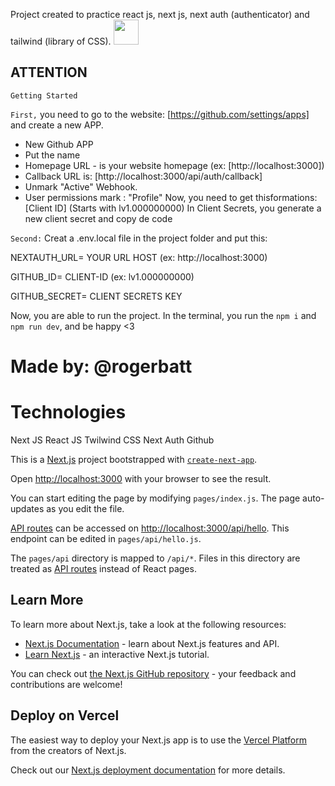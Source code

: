 Project created to practice react js, next js, next auth (authenticator) and tailwind (library of CSS).
<img src="https://media2.giphy.com/media/U907tgRcViQA2UYQhS/giphy.gif" width="40" height="40" />

## ATTENTION ##

`Getting Started`

`First,` you need to go to the website: [https://github.com/settings/apps] and create a new APP.

- New Github APP
- Put the name
- Homepage URL - is your website homepage (ex: [http://localhost:3000])
- Callback URL is: [http://localhost:3000/api/auth/callback]
- Unmark "Active" Webhook.
- User permissions mark : "Profile"
Now, you need to get thisformations:
[Client ID] (Starts with lv1.000000000)
In Client Secrets, you generate a new client secret and copy de code

`Second:`
Creat a .env.local file in the project folder and put this:

NEXTAUTH_URL= YOUR URL HOST (ex: http://localhost:3000)

GITHUB_ID= CLIENT-ID (ex: lv1.000000000)

GITHUB_SECRET= CLIENT SECRETS KEY


Now, you are able to run the project.
In the terminal, you run the `npm i` and `npm run dev`, and be happy <3

# Made by: @rogerbatt

# Technologies
Next JS
React JS
Twilwind CSS
Next Auth
Github

This is a [Next.js](https://nextjs.org/) project bootstrapped with [`create-next-app`](https://github.com/vercel/next.js/tree/canary/packages/create-next-app).

Open [http://localhost:3000](http://localhost:3000) with your browser to see the result.

You can start editing the page by modifying `pages/index.js`. The page auto-updates as you edit the file.

[API routes](https://nextjs.org/docs/api-routes/introduction) can be accessed on [http://localhost:3000/api/hello](http://localhost:3000/api/hello). This endpoint can be edited in `pages/api/hello.js`.

The `pages/api` directory is mapped to `/api/*`. Files in this directory are treated as [API routes](https://nextjs.org/docs/api-routes/introduction) instead of React pages.

## Learn More

To learn more about Next.js, take a look at the following resources:

- [Next.js Documentation](https://nextjs.org/docs) - learn about Next.js features and API.
- [Learn Next.js](https://nextjs.org/learn) - an interactive Next.js tutorial.

You can check out [the Next.js GitHub repository](https://github.com/vercel/next.js/) - your feedback and contributions are welcome!

## Deploy on Vercel

The easiest way to deploy your Next.js app is to use the [Vercel Platform](https://vercel.com/new?utm_medium=default-template&filter=next.js&utm_source=create-next-app&utm_campaign=create-next-app-readme) from the creators of Next.js.

Check out our [Next.js deployment documentation](https://nextjs.org/docs/deployment) for more details.
